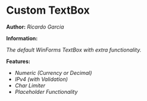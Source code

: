 # Custom TextBox

<strong>Author:</strong> <i>Ricardo Garcia</i>


<strong>Information:</strong>

<i>The default WinForms TextBox with extra functionality.</i>


<strong>Features:</strong>

  - <i>Numeric (Currency or Decimal)</i>
  - <i>IPv4 (with Validation)</i>
  - <i>Char Limiter</i>
  - <i>Placeholder Functionality</i>
